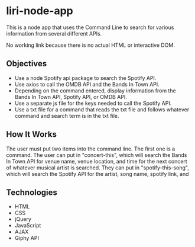# liri-node-app
This is a node app that uses the Command Line to search for various information from several different APIs.

No working link because there is no actual HTML or interactive DOM.

## Objectives

 - Use a node Spotify api package to search the Spotify API.
 - Use axios to call the OMDB API and the Bands In Town API.
 - Depending on the command entered, display information from the Bands In Town API, Spotify API, or OMDB API.
 - Use a separate js file for the keys needed to call the Spotify API.
 - Use a txt file for a command that reads the txt file and follows whatever command and search term is in the txt file.
 
## How It Works
The user must put two items into the command line. The first one is a command. The user can put in "concert-this", which will search the Bands In Town API for venue name, venue location, and time for the next concert of whatever musical artist is searched. They can put in "spotify-this-song", which will search the Spotify API for the artist, song name, spotify link, and 

## Technologies

 - HTML
 - CSS
 - jQuery
 - JavaScript
 - AJAX
 - Giphy API
<!--stackedit_data:
eyJoaXN0b3J5IjpbLTMxODQ3NDQ0MywxNDk4NTMzNzkwXX0=
-->